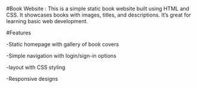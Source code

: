 #Book Website : This is a simple static book website built using HTML and CSS. It showcases books with images, titles, and descriptions. It’s great for learning basic web development.

#Features

-Static homepage with gallery of book covers

-Simple navigation with login/sign-in options

-layout with CSS styling

-Responsive designs      
